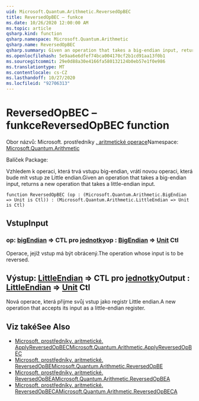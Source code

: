 ```yaml
---
uid: Microsoft.Quantum.Arithmetic.ReversedOpBEC
title: ReversedOpBEC – funkce
ms.date: 10/26/2020 12:00:00 AM
ms.topic: article
qsharp.kind: function
qsharp.namespace: Microsoft.Quantum.Arithmetic
qsharp.name: ReversedOpBEC
qsharp.summary: Given an operation that takes a big-endian input, returns a new operation that takes a little-endian input.
ms.openlocfilehash: 5e9aa6e6dfef74bca004170cf2b1cd91aa13f0b1
ms.sourcegitcommit: 29e0d88a30e4166fa580132124b0eb57e1f0e986
ms.translationtype: MT
ms.contentlocale: cs-CZ
ms.lasthandoff: 10/27/2020
ms.locfileid: "92706313"
---
```

# <a name="reversedopbec-function"></a><span data-ttu-id="82941-102">ReversedOpBEC – funkce</span><span class="sxs-lookup"><span data-stu-id="82941-102">ReversedOpBEC function</span></span>

<span data-ttu-id="82941-103">Obor názvů: Microsoft. prostředníky [. aritmetické operace](xref:Microsoft.Quantum.Arithmetic)</span><span class="sxs-lookup"><span data-stu-id="82941-103">Namespace: [Microsoft.Quantum.Arithmetic](xref:Microsoft.Quantum.Arithmetic)</span></span>

<span data-ttu-id="82941-104">Balíček [](https://nuget.org/packages/)</span><span class="sxs-lookup"><span data-stu-id="82941-104">Package: [](https://nuget.org/packages/)</span></span>


<span data-ttu-id="82941-105">Vzhledem k operaci, která trvá vstupu big-endian, vrátí novou operaci, která bude mít vstup ze Little endian.</span><span class="sxs-lookup"><span data-stu-id="82941-105">Given an operation that takes a big-endian input, returns a new operation that takes a little-endian input.</span></span>

```qsharp
function ReversedOpBEC (op : (Microsoft.Quantum.Arithmetic.BigEndian => Unit is Ctl)) : (Microsoft.Quantum.Arithmetic.LittleEndian => Unit is Ctl)
```


## <a name="input"></a><span data-ttu-id="82941-106">Vstup</span><span class="sxs-lookup"><span data-stu-id="82941-106">Input</span></span>

### <a name="op--bigendian--unit-ctl"></a><span data-ttu-id="82941-107">op: [bigEndian](xref:Microsoft.Quantum.Arithmetic.BigEndian) => CTL pro [jednotky](xref:microsoft.quantum.lang-ref.unit)</span><span class="sxs-lookup"><span data-stu-id="82941-107">op : [BigEndian](xref:Microsoft.Quantum.Arithmetic.BigEndian) => [Unit](xref:microsoft.quantum.lang-ref.unit) Ctl</span></span>

<span data-ttu-id="82941-108">Operace, jejíž vstup má být obrácený.</span><span class="sxs-lookup"><span data-stu-id="82941-108">The operation whose input is to be reversed.</span></span>



## <a name="output--littleendian--unit-ctl"></a><span data-ttu-id="82941-109">Výstup: [LittleEndian](xref:Microsoft.Quantum.Arithmetic.LittleEndian) => CTL pro [jednotky](xref:microsoft.quantum.lang-ref.unit)</span><span class="sxs-lookup"><span data-stu-id="82941-109">Output : [LittleEndian](xref:Microsoft.Quantum.Arithmetic.LittleEndian) => [Unit](xref:microsoft.quantum.lang-ref.unit) Ctl</span></span>

<span data-ttu-id="82941-110">Nová operace, která přijme svůj vstup jako registr Little endian.</span><span class="sxs-lookup"><span data-stu-id="82941-110">A new operation that accepts its input as a little-endian register.</span></span>

## <a name="see-also"></a><span data-ttu-id="82941-111">Viz také</span><span class="sxs-lookup"><span data-stu-id="82941-111">See Also</span></span>

- [<span data-ttu-id="82941-112">Microsoft. prostředníky. aritmetické. ApplyReversedOpBEC</span><span class="sxs-lookup"><span data-stu-id="82941-112">Microsoft.Quantum.Arithmetic.ApplyReversedOpBEC</span></span>](xref:Microsoft.Quantum.Arithmetic.ApplyReversedOpBEC)
- [<span data-ttu-id="82941-113">Microsoft. prostředníky. aritmetické. ReversedOpBE</span><span class="sxs-lookup"><span data-stu-id="82941-113">Microsoft.Quantum.Arithmetic.ReversedOpBE</span></span>](xref:Microsoft.Quantum.Arithmetic.ReversedOpBE)
- [<span data-ttu-id="82941-114">Microsoft. prostředníky. aritmetické. ReversedOpBEA</span><span class="sxs-lookup"><span data-stu-id="82941-114">Microsoft.Quantum.Arithmetic.ReversedOpBEA</span></span>](xref:Microsoft.Quantum.Arithmetic.ReversedOpBEA)
- [<span data-ttu-id="82941-115">Microsoft. prostředníky. aritmetické. ReversedOpBECA</span><span class="sxs-lookup"><span data-stu-id="82941-115">Microsoft.Quantum.Arithmetic.ReversedOpBECA</span></span>](xref:Microsoft.Quantum.Arithmetic.ReversedOpBECA)